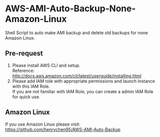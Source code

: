 # AWS-AMI-Auto-Backup-None-Amazon-Linux
Shell Script to auto make AMI backup and delete old backups for none Amazon Linux.

Pre-request
-----------
1. Please install AWS CLI and setup.<br />
Reference: http://docs.aws.amazon.com/cli/latest/userguide/installing.html
2. Please add IAM role with appropriate permissions and launch instance with this IAM Role.<br />If you are not familiar with IAM Role, you can create a admin IAM Role for quick use.

Amazon Linux
------------
If you use Amazon Linux please visit: https://github.com/henrychen95/AWS-AMI-Auto-Backup
